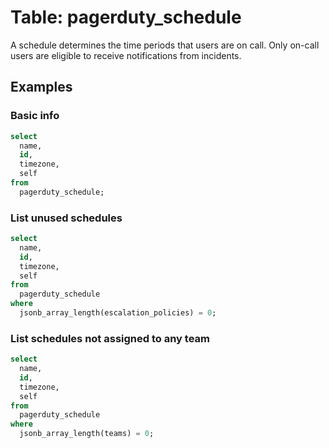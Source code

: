 # Table: pagerduty_schedule

A schedule determines the time periods that users are on call. Only on-call users are eligible to receive notifications from incidents.

## Examples

### Basic info

```sql
select
  name,
  id,
  timezone,
  self
from
  pagerduty_schedule;
```

### List unused schedules

```sql
select
  name,
  id,
  timezone,
  self
from
  pagerduty_schedule
where
  jsonb_array_length(escalation_policies) = 0;
```

### List schedules not assigned to any team

```sql
select
  name,
  id,
  timezone,
  self
from
  pagerduty_schedule
where
  jsonb_array_length(teams) = 0;
```
